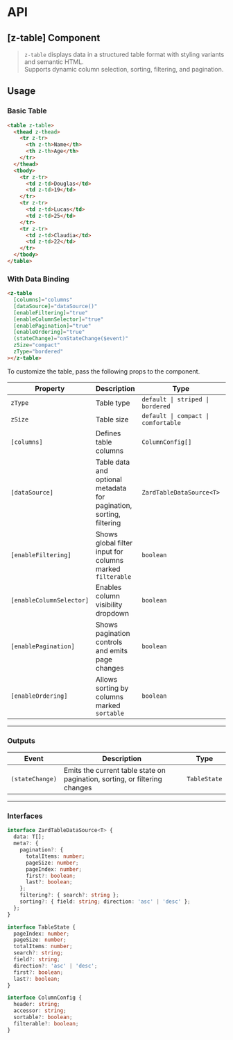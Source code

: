 # API

## [z-table] <span class="api-type-label component">Component</span>

> `z-table` displays data in a structured table format with styling variants and semantic HTML.  
> Supports dynamic column selection, sorting, filtering, and pagination.

## Usage

### Basic Table

```html
<table z-table>
  <thead z-thead>
    <tr z-tr>
      <th z-th>Name</th>
      <th z-th>Age</th>
    </tr>
  </thead>
  <tbody>
    <tr z-tr>
      <td z-td>Douglas</td>
      <td z-td>19</td>
    </tr>
    <tr z-tr>
      <td z-td>Lucas</td>
      <td z-td>25</td>
    </tr>
    <tr z-tr>
      <td z-td>Claudia</td>
      <td z-td>22</td>
    </tr>
  </tbody>
</table>
```

### With Data Binding

```html
<z-table
  [columns]="columns"
  [dataSource]="dataSource()"
  [enableFiltering]="true"
  [enableColumnSelector]="true"
  [enablePagination]="true"
  [enableOrdering]="true"
  (stateChange)="onStateChange($event)"
  zSize="compact"
  zType="bordered"
></z-table>
```

To customize the table, pass the following props to the component.

| Property                 | Description                                                         | Type                                | Default        |
| ------------------------ | ------------------------------------------------------------------- | ----------------------------------- | -------------- |
| `zType`                  | Table type                                                          | `default \| striped \| bordered`    | `default`      |
| `zSize`                  | Table size                                                          | `default \| compact \| comfortable` | `default`      |
| `[columns]`              | Defines table columns                                               | `ColumnConfig[]`                    | `[]`           |
| `[dataSource]`           | Table data and optional metadata for pagination, sorting, filtering | `ZardTableDataSource<T>`            | `{ data: [] }` |
| `[enableFiltering]`      | Shows global filter input for columns marked `filterable`           | `boolean`                           | `false`        |
| `[enableColumnSelector]` | Enables column visibility dropdown                                  | `boolean`                           | `false`        |
| `[enablePagination]`     | Shows pagination controls and emits page changes                    | `boolean`                           | `false`        |
| `[enableOrdering]`       | Allows sorting by columns marked `sortable`                         | `boolean`                           | `false`        |

---

### Outputs

| Event           | Description                                                                | Type         |
| --------------- | -------------------------------------------------------------------------- | ------------ |
| `(stateChange)` | Emits the current table state on pagination, sorting, or filtering changes | `TableState` |

---

### Interfaces

```ts
interface ZardTableDataSource<T> {
  data: T[];
  meta?: {
    pagination?: {
      totalItems: number;
      pageSize: number;
      pageIndex: number;
      first?: boolean;
      last?: boolean;
    };
    filtering?: { search?: string };
    sorting?: { field: string; direction: 'asc' | 'desc' };
  };
}

interface TableState {
  pageIndex: number;
  pageSize: number;
  totalItems: number;
  search?: string;
  field?: string;
  direction?: 'asc' | 'desc';
  first?: boolean;
  last?: boolean;
}

interface ColumnConfig {
  header: string;
  accessor: string;
  sortable?: boolean;
  filterable?: boolean;
}
```
